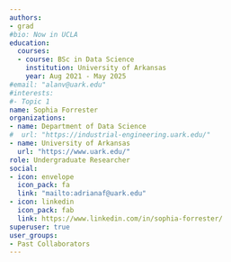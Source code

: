 ```yaml
---
authors:
- grad
#bio: Now in UCLA
education:
  courses:
  - course: BSc in Data Science
    institution: University of Arkansas
    year: Aug 2021 - May 2025
#email: "alanv@uark.edu"
#interests:
#- Topic 1
name: Sophia Forrester
organizations:
- name: Department of Data Science
#  url: "https://industrial-engineering.uark.edu/"
- name: University of Arkansas
  url: "https://www.uark.edu/"
role: Undergraduate Researcher
social:
- icon: envelope
  icon_pack: fa
  link: "mailto:adrianaf@uark.edu"
- icon: linkedin
  icon_pack: fab
  link: https://www.linkedin.com/in/sophia-forrester/  
superuser: true
user_groups:
- Past Collaborators
---
```

